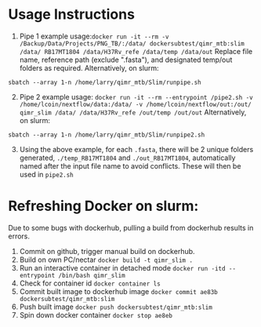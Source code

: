 # Usage Instructions
1. Pipe 1 example usage:```docker run -it --rm -v /Backup/Data/Projects/PNG_TB/:/data/ dockersubtest/qimr_mtb:slim /data/ RB17MT1804 /data/H37Rv_refe /data/temp /data/out```
  Replace file name, reference path (exclude ".fasta"), and designated temp/out folders as required.
  Alternatively, on slurm:
  ```
sbatch --array 1-n /home/larry/qimr_mtb/Slim/runpipe.sh
  ```
2. Pipe 2 example usage: ```docker run -it --rm --entrypoint /pipe2.sh -v /home/lcoin/nextflow/data:/data/ -v /home/lcoin/nextflow/out:/out/ qimr_slim /data/ /data/H37Rv_refe /out/temp /out/out```
  Alternatively, on slurm:
  ```
sbatch --array 1-n /home/larry/qimr_mtb/Slim/runpipe2.sh
  ```
3. Using the above example, for each `.fasta`, there will be 2 unique folders generated, `./temp_RB17MT1804` and `./out_RB17MT1804`, automatically named after the input file name to avoid conflicts. These will then be used in `pipe2.sh`

# Refreshing Docker on slurm:
Due to some bugs with dockerhub, pulling a build from dockerhub results in errors.
1. Commit on github, trigger manual build on dockerhub.
2. Build on own PC/nectar `docker build -t qimr_slim .`
3. Run an interactive container in detached mode `docker run -itd --entrypoint /bin/bash qimr_slim`
4. Check for container id `docker container ls`
5. Commit built image to dockerhub image `docker commit ae83b dockersubtest/qimr_mtb:slim`
6. Push built image `docker push dockersubtest/qimr_mtb:slim`
7. Spin down docker container `docker stop ae8eb`
